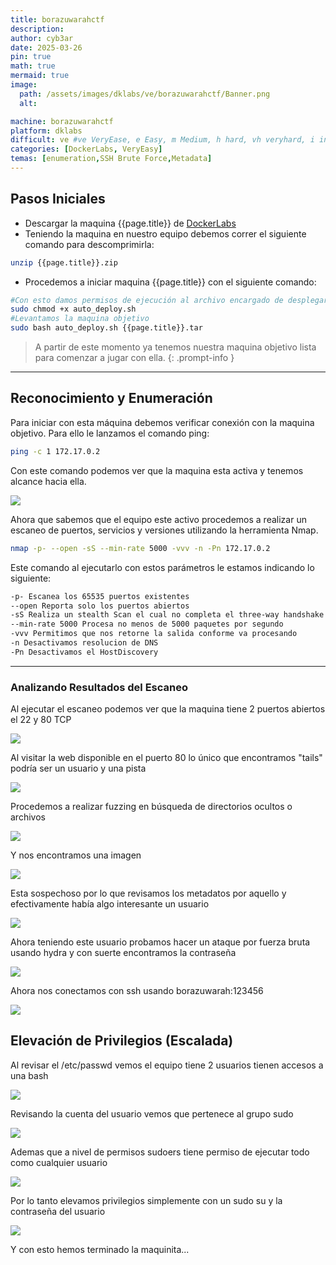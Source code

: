 ```yaml
---
title: borazuwarahctf
description:
author: cyb3ar
date: 2025-03-26
pin: true
math: true
mermaid: true
image:
  path: /assets/images/dklabs/ve/borazuwarahctf/Banner.png
  alt: 

machine: borazuwarahctf
platform: dklabs
difficult: ve #ve VeryEase, e Easy, m Medium, h hard, vh veryhard, i insane
categories: [DockerLabs, VeryEasy]
temas: [enumeration,SSH Brute Force,Metadata]
---
```


## Pasos Iniciales

- Descargar la maquina {{page.title}} de [DockerLabs](https://dockerlabs.es/)
- Teniendo la maquina en nuestro equipo debemos correr el siguiente comando para descomprimirla:

```bash
unzip {{page.title}}.zip
```

- Procedemos a iniciar maquina {{page.title}} con el siguiente comando:

```bash
#Con esto damos permisos de ejecución al archivo encargado de desplegarnos la máquina.
sudo chmod +x auto_deploy.sh
#Levantamos la maquina objetivo
sudo bash auto_deploy.sh {{page.title}}.tar
```

<!-- markdownlint-capture -->
<!-- markdownlint-disable -->

> A partir de este momento ya tenemos nuestra maquina objetivo lista para comenzar a jugar con ella.
{: .prompt-info }

<!-- markdownlint-restore -->

----------------------------------------------------------------------------

## Reconocimiento y Enumeración

Para iniciar con esta máquina debemos verificar conexión con la maquina objetivo. Para ello le lanzamos el comando ping:

```bash
ping -c 1 172.17.0.2
```

Con este comando podemos ver que la maquina esta activa y tenemos alcance hacia ella. 

![](/assets/images/{{page.platform}}/{{page.difficult}}/{{page.machine}}/Ping.png)

Ahora que sabemos que el equipo este activo procedemos a realizar un escaneo de puertos, servicios y versiones utilizando la herramienta Nmap.

```bash
nmap -p- --open -sS --min-rate 5000 -vvv -n -Pn 172.17.0.2
```

Este comando al ejecutarlo con estos parámetros le estamos indicando lo siguiente:

```bash
-p- Escanea los 65535 puertos existentes
--open Reporta solo los puertos abiertos
-sS Realiza un stealth Scan el cual no completa el three-way handshake (SYN / SYN-ACK / RST)
--min-rate 5000 Procesa no menos de 5000 paquetes por segundo
-vvv Permitimos que nos retorne la salida conforme va procesando
-n Desactivamos resolucion de DNS
-Pn Desactivamos el HostDiscovery
```

---------------------------------------------------------------------------------

### Analizando Resultados del Escaneo

Al ejecutar el escaneo podemos ver que la maquina tiene 2 puertos abiertos el 22 y 80 TCP

![](/assets/images/{{page.platform}}/{{page.difficult}}/{{page.machine}}/Nmap1.png)

Al visitar la web disponible en el puerto 80 lo único que encontramos "tails" podría ser un usuario y una pista 

![](/assets/images/{{page.platform}}/{{page.difficult}}/{{page.machine}}/Web.png)

Procedemos a realizar fuzzing en búsqueda de directorios ocultos o archivos

![](/assets/images/{{page.platform}}/{{page.difficult}}/{{page.machine}}/Feroxbuster.png)

Y nos encontramos una imagen

![](/assets/images/{{page.platform}}/{{page.difficult}}/{{page.machine}}/Imagen.png)

Esta sospechoso por lo que revisamos los metadatos por aquello y efectivamente había algo interesante un usuario

![](/assets/images/{{page.platform}}/{{page.difficult}}/{{page.machine}}/Exiftool.png)

Ahora teniendo este usuario probamos hacer un ataque por fuerza bruta usando hydra y con suerte encontramos la contraseña

![](/assets/images/{{page.platform}}/{{page.difficult}}/{{page.machine}}/hydra.png)

Ahora nos conectamos con ssh usando borazuwarah:123456

![](/assets/images/{{page.platform}}/{{page.difficult}}/{{page.machine}}/SSH.png)

## Elevación de Privilegios (Escalada)

Al revisar el /etc/passwd vemos el equipo tiene 2 usuarios tienen accesos a una bash

![](/assets/images/{{page.platform}}/{{page.difficult}}/{{page.machine}}/Usuarios.png)

Revisando la cuenta del usuario vemos que pertenece al grupo sudo

![](/assets/images/{{page.platform}}/{{page.difficult}}/{{page.machine}}/Sudo.png)

Ademas que a nivel de permisos sudoers tiene permiso de ejecutar todo como cualquier usuario

![](/assets/images/{{page.platform}}/{{page.difficult}}/{{page.machine}}/Sudoers.png)

Por lo tanto elevamos privilegios simplemente con un sudo su y la contraseña del usuario

![](/assets/images/{{page.platform}}/{{page.difficult}}/{{page.machine}}/Root.png)

Y con esto hemos terminado la maquinita...
